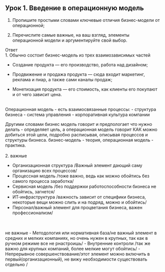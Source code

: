 ## Урок 1. Введение в операционную модель
1. Пропишите простыми словами ключевые отличия бизнес-модели от операционной;

2. Перечислите самые важные, на ваш взгляд, элементы операционной модели и аргументируйте свой выбор.

Ответ<br>
    1. Обычно состоит бизнес-модель из трех взаимозависимых частей
 - Создание продукта — его производство, работа над дизайном;

- Продвижение и продажа продукта — сюда входит маркетинг, реклама и пиар, а также сами каналы продаж;

- Монетизация продукта — его стоимость, как клиенты его покупают и от чего зависит цена.<br>
<br>
Операционная модель - есть взаимосвязанные процессы:
- структура бизнеса 
- система управления
- корпоративная культура компании

Другими словами бизнес модель говорит и предпологает что нужно делать - определяет цель, а операционная модель говорит КАК можно добиться этой цели, подробно расписывая, описывая  процессов и структуры бизнеса. 
бизнес-модель - теория, операционная модель - практика. 
<br>
<br>
2. важные
- Организационная структура /Важный элемент дающий саму организацию всех процессов/
- Процессная модель /тоже важно, ведь как можно обойтись без самого процесса заработка/
- Сервисная модель /без поддержки работоспособности бизнеса не обойтись, загнется/
- ИТ-инфраструктура /важность зависит от специфики бизнеса, некоторые вещи можно слить и на подряд, можно и обойтись/
- Персонал/важный элемент для процветания бизнеса, важен профессионализм/
<br>
<br>
не важные
- Методология или нормативная база/не важный элемент в средних и мелких компаниях, но очень нужен в крупных, так как в ручном режиме все не рнастроишь/
- Внутренние контроли /так же важно для крупных компаний, более мелкие могут обойтись/
- Непрерывное совершенствование/этот элемент можно включить в первый(организационный), не вижу необходимости существовать отдельно /

